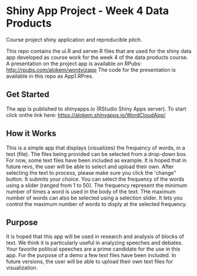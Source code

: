 # Shiny App Project - Week 4 Data Products
Course project shiny application and reproducible pitch.

This repo contains the ui.R and server.R files that are used for the shiny data app developed as course work for the week 4 of the data products course. 
A presentation on the project app is available on RPubs: http://rpubs.com/alokem/wordvizapp
The code for the presentation is available in this repo as App1.RPres.

## Get Started
The app is published to shinyapps.io (RStudio Shiny Apps server). To start click onthe link here:
https://alokem.shinyapps.io/WordCloudApp/

## How it Works
This is a simple app that displays (visualizes) the frequency of words, in a text (file). 
The files being provided can be selected from a drop-down box. For now, some text files have been included as example. It is hoped that in future revs, the user will be able to select and upload their own. 
After selecting the text to process, please make sure you click the 'change" button. It submits your choice.
You can select the frequency of the words using a slider (ranged from 1 to 50). The frequency represent the minimum number of times a word is used in the body of the text.
THe maximum number of words can also be selected using a selection slider. It lets you control the maximum number of words to disply at the selected frequency.

## Purpose
It is hoped that this app will be used in research and analysis of blocks of text. We think it is particularly useful in analyzing speeches and debates. Your favorite political speeches are a prime candidate for the use in this app. For the purpose of a demo a few text files have been included. In future versions, the user will be able to upload their own text files for visualization.
